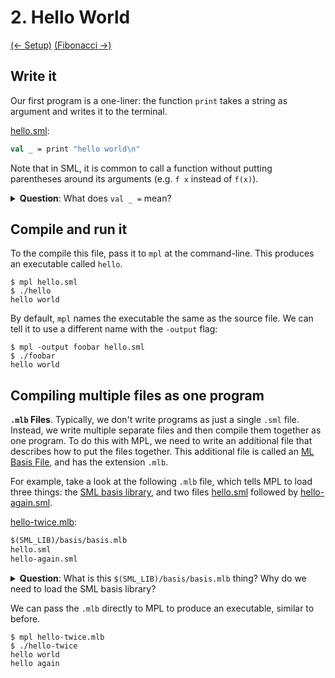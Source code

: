 # 2. Hello World

[(← Setup)](../01-setup) [(Fibonacci →)](../03-fibonacci)

## Write it

Our first program is a one-liner: the function `print` takes a string as
argument and writes it to the terminal.

[hello.sml](./hello.sml):
```sml
val _ = print "hello world\n"
```

Note that in SML, it is common to call a function without putting parentheses
around its arguments (e.g. `f x` instead of `f(x)`).

<details>
<summary><strong>Question</strong>: What does <code>val _ =</code> mean?</summary>
<blockquote>
Normally, we use the syntax <code>val ... = ...</code> to introduce a new
variable. For example, <code>val x = 2+2</code> lets us use <code>x</code> to
refer to the value 4.
But in this case, <code>print</code> doesn't return anything interesting, so we
just write <code>val _ = print ...</code> which means "print the thing, but
don't introduce a new variable to refer to the result".
</blockquote>
</details>

## Compile and run it

To the compile this file, pass it to `mpl` at the command-line. This produces
an executable called `hello`.

```console
$ mpl hello.sml
$ ./hello
hello world
```

By default, `mpl` names the executable the same as the source file. We can
tell it to use a different name with the `-output` flag:

```console
$ mpl -output foobar hello.sml
$ ./foobar
hello world
```

## Compiling multiple files as one program

**`.mlb` Files**. Typically, we don't write programs as just a single `.sml`
file. Instead, we write multiple separate files and then compile them together
as one program. To do this with MPL, we need to write an additional file that
describes how to put the files together. This additional file is called an
[ML Basis File](http://mlton.org/MLBasis), and has the extension `.mlb`.

For example, take a look at the following `.mlb` file, which tells
MPL to load three things: the
[SML basis library](https://smlfamily.github.io/Basis/index.html), and two
files [hello.sml](./hello.sml) followed by
[hello-again.sml](./hello-again.sml).

[hello-twice.mlb](./hello-twice.mlb):
```sml
$(SML_LIB)/basis/basis.mlb
hello.sml
hello-again.sml
```

<details>
<summary><strong>Question</strong>: What is this <code>$(SML_LIB)/basis/basis.mlb</code> thing? Why do we need to load the SML basis library? </summary>
<blockquote>
<code>$(SML_LIB)</code> is a
<a href="http://www.mlton.org/MLBasisPathMap">path map</a> that points to
where the SML basis library lives on your machine.
<br><br>
The SML basis library defines important functions such as <code>print</code>.
When we compile a <code>.sml</code> file by itself, MPL implicitly includes the
basis library. But when we use a <code>.mlb</code>, we have to be more explicit.
This way, our <code>.mlb</code> file
describes <strong>everything</strong> about our program. No hidden pieces!
</blockquote>
</details>

We can pass the `.mlb` directly to MPL to produce an executable, similar to
before.

```console
$ mpl hello-twice.mlb
$ ./hello-twice
hello world
hello again
```
